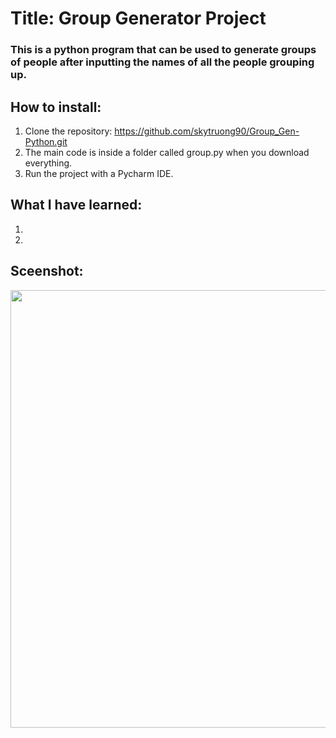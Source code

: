 # Title: Group Generator Project
### This is a python program that can be used to generate groups of people after inputting the names of all the people grouping up.

## How to install:
1. Clone the repository: https://github.com/skytruong90/Group_Gen-Python.git
2. The main code is inside a folder called group.py when you download everything.
3. Run the project with a Pycharm IDE.

## What I have learned: 
1. 
2. 

## Sceenshot:

<img src= "" width="700">
